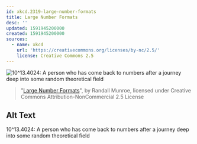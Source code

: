 ```yaml
---
id: xkcd.2319-large-number-formats
title: Large Number Formats
desc: ''
updated: 1591945200000
created: 1591945200000
sources:
  - name: xkcd
    url: 'https://creativecommons.org/licenses/by-nc/2.5/'
    license: Creative Commons 2.5
---
```

![10^13.4024: A person who has come back to numbers after a journey deep into some random theoretical field](https://imgs.xkcd.com/comics/large_number_formats.png)
> "[Large Number Formats](https://xkcd.com/2319/)", by Randall Munroe, licensed under Creative Commons Attribution-NonCommercial 2.5 License

## Alt Text
10^13.4024: A person who has come back to numbers after a journey deep into some random theoretical field
